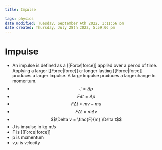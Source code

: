 ```yaml
---
title: Impulse

tags: physics
date modified: Tuesday, September 6th 2022, 1:11:56 pm
date created: Thursday, July 28th 2022, 5:59:06 pm
---
```


# Impulse
- An impulse is defined as a [[Force|force]] applied over a period of time. Applying a larger [[Force|force]] or longer lasting [[Force|force]] produces a larger impulse. A large impulse produces a large change in momentum.
- $$J = \Delta p $$
- $$F \Delta t = \Delta p$$
- $$F \Delta t = mv - mu$$
- $$F \Delta t = m \Delta v$$
- $$\Delta v = \frac{F}{m} \Delta t$$
- J is impulse in kg m/s
- F is [[Force|force]]
- p is momentum
- v,u is velocity

